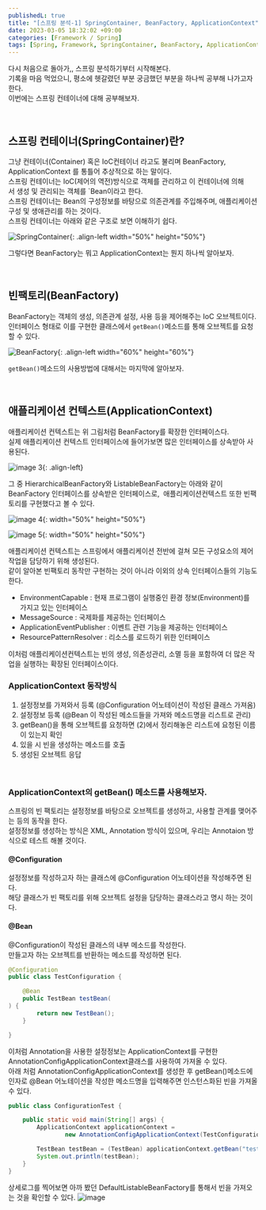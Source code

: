 ```yaml
---
publishedL: true
title: "[스프링 분석-1] SpringContainer, BeanFactory, ApplicationContext"
date: 2023-03-05 18:32:02 +09:00
categories: [Framework / Spring]
tags: [Spring, Framework, SpringContainer, BeanFactory, ApplicationContext]	
---
```


다시 처음으로 돌아가,, 스프링 분석하기부터 시작해본다.  
기록을 마음 먹었으니, 평소에 헷갈렸던 부분 궁금했던 부분을 하나씩 공부해 나가고자 한다.  
이번에는 스프링 컨테이너에 대해 공부해보자.

<br/>  

## 스프링 컨테이너(SpringContainer)란?

그냥 컨테이너(Container) 혹은 IoC컨테이너 라고도 불리며 BeanFactory, ApplicationContext 를 통틀어 추상적으로 하는 말이다.  
스프링 컨테이너는 IoC(제어의 역전)방식으로 객체를 관리하고 이 컨테이너에 의해서 생성 및 관리되는 객체를 `Bean이라고 한다.  
스프링 컨테이너는 Bean의 구성정보를 바탕으로 의존관계를 주입해주며, 애플리케이션 구성 및 생애관리를 하는 것이다.  
스프링 컨테이너는 아래와 같은 구조로 보면 이해하기 쉽다.

![SpringContainer](https://github.com/choi2h/choi2h.github.io/assets/84762486/c3e9f4f6-30e5-4d0c-94a5-a21ff3519083){: .align-left width="50%" height="50%"}
   
그렇다면 BeanFactory는 뭐고 ApplicationContext는 뭔지 하나씩 알아보자.

<br/>

## 빈팩토리(BeanFactory)

BeanFactory는 객체의 생성, 의존관계 설정, 사용 등을 제어해주는 IoC 오브젝트이다.  
인터페이스 형태로 이를 구현한 클래스에서 `getBean()`메소드를 통해 오브젝트를 요청할 수 있다.

![BeanFactory](https://github.com/choi2h/choi2h.github.io/assets/84762486/25be78e8-0d1a-4598-900a-5980a1eb0aa2){: .align-left width="60%" height="60%"}

`getBean()`메소드의 사용방법에 대해서는 마지막에 알아보자.

<br/>

## 애플리케이션 컨텍스트(ApplicationContext)

애플리케이션 컨텍스트는 위 그림처럼 BeanFactory를 확장한 인터페이스다.  
실제 애플리케이션 컨텍스트 인터페이스에 들어가보면 많은 인터페이스를 상속받아 사용된다.

![image 3](https://github.com/choi2h/choi2h.github.io/assets/84762486/bc4e3c85-2bd1-46b5-a9ce-bf19ddb48668){: .align-left}

그 중 HierarchicalBeanFactory와 ListableBeanFactory는 아래와 같이 BeanFactory 인터페이스를 상속받은 인터페이스로,  애플리케이션컨텍스트 또한 빈팩토리를 구현했다고 볼 수 있다.  

![image 4](https://github.com/choi2h/choi2h.github.io/assets/84762486/8656c53a-52cc-4fb1-9201-1b9b8cb98115){: width="50%" height="50%"}

![image 5](https://github.com/choi2h/choi2h.github.io/assets/84762486/2e2694a7-5fd3-4f64-bfc3-61b3ff1dc35c){: width="50%" height="50%"}

  
애플리케이션 컨텍스트는 스프링에서 애플리케이션 전반에 걸쳐 모든 구성요소의 제어 작업을 담당하기 위해 생성된다.  
같이 알아본 빈팩토리 동작만 구현하는 것이 아니라 이외의 상속 인터페이스들의 기능도 한다.  
- EnvironmentCapable : 현재 프로그램이 실행중인 환경 정보(Environment)를 가지고 있는 인터페이스
- MessageSource : 국제화를 제공하는 인터페이스
- ApplicationEventPublisher : 이벤트 관련 기능을 제공하는 인터페이스
- ResourcePatternResolver : 리소스를 로드하기 위한 인터페이스

이처럼 애플리케이션컨텍스트는 빈의 생성, 의존성관리, 소멸 등을 포함하여 더 많은 작업을 실행하는 확장된 인터페이스이다.  

### ApplicationContext 동작방식

1. 설정정보를 가져와서 등록 (@Configuration 어노테이션이 작성된 클래스 가져옴)
2. 설정정보 등록 (@Bean 이 작성된 메소드들을 가져와 메소드명을 리스트로 관리)
3. getBean()을 통해 오브젝트를 요청하면 (2)에서 정리해놓은 리스트에 요청된 이름이 있는지 확인
4. 있을 시 빈을 생성하는 메소드를 호출
5. 생성된 오브젝트 응답


<br/>

### ApplicationContext의 getBean() 메소드를 사용해보자.
스프링의 빈 팩토리는 설정정보를 바탕으로 오브젝트를 생성하고, 사용할 관계를 맺어주는 등의 동작을 한다.  
설정정보를 생성하는 방식은 XML, Annotation 방식이 있으며, 우리는 Annotaion 방식으로 테스트 해볼 것이다.

#### @Configuration
설정정보를 작성하고자 하는 클래스에 @Configuration 어노테이션을 작성해주면 된다.  
해당 클래스가 빈 팩토리를 위해 오브젝트 설정을 담당하는 클래스라고 명시 하는 것이다.  

#### @Bean
@Configuration이 작성된 클래스의 내부 메소드를 작성한다.  
만들고자 하는 오브젝트를 반환하는 메소드를 작성하면 된다.

``` java
@Configuration
public class TestConfiguration {

    @Bean
    public TestBean testBean(
) {
        return new TestBean();
    }

}
```

이처럼 Annotation을 사용한 설정정보는 ApplicationContext를 구현한 AnnotationConfigApplicationContext클래스를 사용하여 가져올 수 있다.  
아래 처럼 AnnotationConfigApplicationContext를 생성한 후 getBean()메소드에 인자로 @Bean 어노테이션을 작성한 메소드명을 입력해주면 인스턴스화된 빈을 가져올 수 있다.

``` java
public class ConfigurationTest {

    public static void main(String[] args) {
        ApplicationContext applicationContext =
                new AnnotationConfigApplicationContext(TestConfiguration.class);

        TestBean testBean = (TestBean) applicationContext.getBean("testBean");
        System.out.println(testBean);
    }
}
```

상세로그를 찍어보면 아까 봤던 DefaultListableBeanFactory를 통해서 빈을 가져오는 것을 확인할 수 있다.
![image](https://github.com/choi2h/choi2h.github.io/assets/84762486/3cb9afc9-7e90-4690-91bb-1edde5f10fc2)
